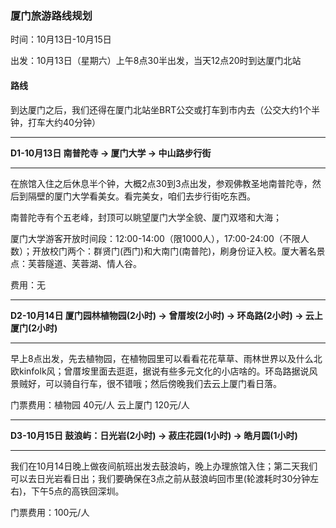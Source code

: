 ### 厦门旅游路线规划

时间：10月13日-10月15日

出发：10月13日（星期六）上午8点30半出发，当天12点20时到达厦门北站

#### 路线

到达厦门之后，我们还得在厦门北站坐BRT公交或打车到市内去（公交大约1个半钟，打车大约40分钟）

---

**D1-10月13日	南普陀寺  →  厦门大学  → 中山路步行街**

---

在旅馆入住之后休息半个钟，大概2点30到3点出发，参观佛教圣地南普陀寺，然后到隔壁的厦门大学看美女。看完美女，咱们去步行街吃东西。

南普陀寺有个五老峰，封顶可以眺望厦门大学全貌、厦门双塔和大海；

厦门大学游客开放时间段：12:00-14:00（限1000人），17:00-24:00（不限人数）；开放校门两个：群贤门(西门)和大南门(南普陀)，刷身份证入校。厦大著名景点：芙蓉隧道、芙蓉湖、情人谷。

费用：无

___

**D2-10月14日	厦门园林植物园(2小时) → 曾厝垵(2小时) → 环岛路(2小时) → 云上厦门(2小时)**

---

早上8点出发，先去植物园，在植物园里可以看看花花草草、雨林世界以及什么北欧kinfolk风；曾厝垵里面去逛逛，据说有些多元文化的小店啥的。环岛路据说风景贼好，可以骑自行车，很不错哦；然后傍晚我们去云上厦门看日落。

门票费用：植物园  40元/人  云上厦门  120元/人

---

**D3-10月15日	鼓浪屿：日光岩(2小时) → 菽庄花园(1小时) → 皓月圆(1小时)**

---

我们在10月14日晚上做夜间航班出发去鼓浪屿，晚上办理旅馆入住；第二天我们可以去日光岩看日出；我们要确保在3点之前从鼓浪屿回市里(轮渡耗时30分钟左右)，下午5点的高铁回深圳。

门票费用：100元/人

